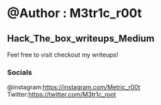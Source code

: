 # @Author : M3tr1c_r00t
## Hack_The_box_writeups_Medium
Feel free to visit checkout my writeups!

### Socials
@instagram:https://instagram.com/Metric_r00t
<br> Twitter:https://twitter.com/M3tr1c_root
